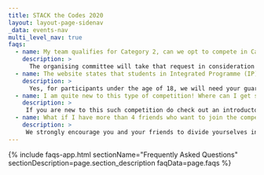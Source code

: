```yaml
---
title: STACK the Codes 2020
layout: layout-page-sidenav
_data: events-nav
multi_level_nav: true
faqs:
  - name: My team qualifies for Category 2, can we opt to compete in Category 1?
    description: >
      The organising committee will take that request in consideration when verifying the participating category. We will first allocate the team based on the current eligibility first (in this case, Category 2) and note that request. When the dates are closer, we will readjust the eligibility if and only if we have a comfortable pool of participants. This is to ensure a fair competition within each category.
  - name: The website states that students in Integrated Programme (IP) are eligible to join. I am currently a Secondary 4 student, but I am not part of IP, am I still eligible to join?
    description: >
      Yes, for participants under the age of 18, we will need your guardian/parent to fill up the Consent and Indemnity form and submit it to us. The steps are detailed in the registration form. 
  - name: I am quite new to this type of competition! Where can I get started for such events?
    description: >
     If you are new to this such competition do check out an introductory piece by our team <a href="https://medium.com/csg-govtech/whats-up-with-the-craze-surrounding-capture-the-flag-ctf-competitions-fb68c57fa803" target="_blank">here</a>.<br /><br />You can follow our blog for our technical articles too! - <a href="https://medium.com/csg-govtech](https://medium.com/csg-govtech" target="_blank">https://medium.com/csg-govtech](https://medium.com/csg-govtech</a>
  - name: What if I have more than 4 friends who want to join the competition?
    description: >
     We strongly encourage you and your friends to divide yourselves into teams of up to 4 members. Please ensure that there is at least one Singapore Citizen/Permanent Resident in the team with a local residential address. The Organising Committee will require each team to comply strictly to this requirement. This is to ensure fair competition play and ease of administration for the CTF. Do note that the top 3 winners from each category will go through a video interview to validate the CTF experience.
---
```


{% include faqs-app.html sectionName="Frequently Asked Questions" sectionDescription=page.section_description faqData=page.faqs %}
